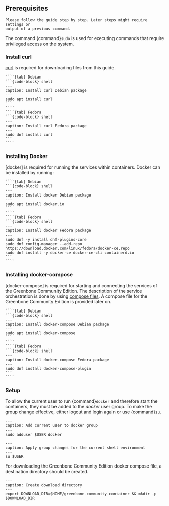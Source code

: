 ## Prerequisites

```{note}
Please follow the guide step by step. Later steps might require settings or
output of a previous command.
```

The command {command}`sudo` is used for executing commands that require privileged
access on the system.

### Install curl

[curl](https://curl.se/) is required for downloading files from this guide.


`````{tabs}
````{tab} Debian
```{code-block} shell
---
caption: Install curl Debian package
---
sudo apt install curl
```
````
````{tab} Fedora
```{code-block} shell
---
caption: Install curl Fedora package
---
sudo dnf install curl
```
````
`````

### Installing Docker

[docker] is required for running the services within containers. Docker can be
installed by running:

`````{tabs}
````{tab} Debian
```{code-block} shell
---
caption: Install docker Debian package
---
sudo apt install docker.io
```
````
````{tab} Fedora
```{code-block} shell
---
caption: Install docker Fedora package
---
sudo dnf -y install dnf-plugins-core
sudo dnf config-manager --add-repo https://download.docker.com/linux/fedora/docker-ce.repo
sudo dnf install -y docker-ce docker-ce-cli containerd.io
```
````
`````

### Installing docker-compose

[docker-compose] is required for starting and connecting the services of the
Greenbone Community Edition. The description of the service orchestration is
done by using [compose files](https://docs.docker.com/compose/compose-file/).
A compose file for the Greenbone Community Edition is provided later on.

`````{tabs}
````{tab} Debian
```{code-block} shell
---
caption: Install docker-compose Debian package
---
sudo apt install docker-compose
```
````
````{tab} Fedora
```{code-block} shell
---
caption: Install docker-compose Fedora package
---
sudo dnf install docker-compose-plugin
```
````
`````
### Setup

To allow the current user to run {command}`docker` and therefore start the
containers, they must be added to the *docker* user group. To make the group change
effective, either logout and login again or use {command}`su`.

```{code-block} shell
---
caption: Add current user to docker group
---
sudo adduser $USER docker
```

```{code-block} shell
---
caption: Apply group changes for the current shell environment
---
su $USER
```

For downloading the Greenbone Community Edition docker compose file, a
destination directory should be created.

```{code-block} shell
---
caption: Create download directory
---
export DOWNLOAD_DIR=$HOME/greenbone-community-container && mkdir -p $DOWNLOAD_DIR
```
